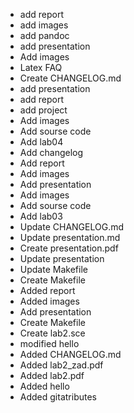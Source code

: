 - add report
- add images
- add pandoc
- add presentation
- Add images
- Latex FAQ
- Create CHANGELOG.md
- add presentation
- add report
- add project
- Add images
- Add sourse code
- Add lab04
- Add changelog
- Add report
- Add images
- Add presentation
- Add images
- Add sourse code
- Add lab03
- Update CHANGELOG.md
- Update presentation.md
- Create presentation.pdf
- Update presentation
- Update Makefile
- Create Makefile
- Added report
- Added images
- Add presentation
- Create Makefile
- Create lab2.sce
- modified hello
- Added CHANGELOG.md
- Added lab2_zad.pdf
- Added lab2.pdf
- Added hello
- Added gitatributes
